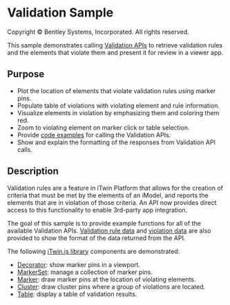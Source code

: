 # Validation Sample

Copyright © Bentley Systems, Incorporated. All rights reserved.

This sample demonstrates calling [Validation APIs](https://developer.bentley.com/api-groups/project-delivery/apis/validation/operations/get-validation-run/) to retrieve validation rules and the elements that violate them and present it for review in a viewer app. 

## Purpose

- Plot the location of elements that violate validation rules using marker pins.
- Populate table of violations with violating element and rule information.
- Visualize elements in violation by emphasizing them and coloring them red.
- Zoom to violating element on marker click or table selection.
- Provide [code examples](./ValidationClient.ts) for calling the Validation APIs.
- Show and explain the formatting of the responses from Validation API calls.

## Description

Validation rules are a feature in iTwin Platform that allows for the creation of criteria that must be met by the elements of an iModel, and reports the elements that are in violation of those criteria. An API now provides direct access to this functionality to enable 3rd-party app integration.

The goal of this sample is to provide example functions for all of the available Validation APIs. [Validation rule data](./ValidationRuleJson.ts) and [violation data](./ValidationResultJson.xts) are also provided to show the format of the data returned from the API.

The following [iTwin.js library](https://www.itwinjs.org/reference/) components are demonstrated:

- [Decorator](https://www.itwinjs.org/reference/imodeljs-frontend/views/decorator/): show marker pins in a viewport.
- [MarkerSet](https://www.itwinjs.org/reference/imodeljs-frontend/views/markerset/): manage a collection of marker pins.
- [Marker](https://www.itwinjs.org/reference/imodeljs-frontend/views/marker/): draw marker pins at the location of violating elements.
- [Cluster](https://www.itwinjs.org/reference/imodeljs-frontend/views/cluster/): draw cluster pins where a group of violations are located.
- [Table](https://www.itwinjs.org/reference/ui-components/table/): display a table of validation results.
